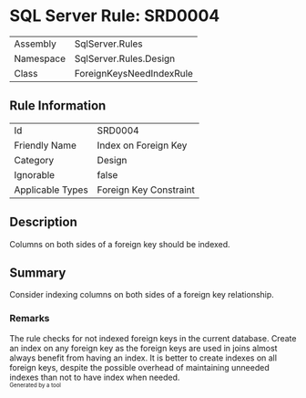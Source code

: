 ﻿# SQL Server Rule: SRD0004
  
|    |    |
|----|----|
| Assembly | SqlServer.Rules |
| Namespace | SqlServer.Rules.Design |
| Class | ForeignKeysNeedIndexRule |
  
## Rule Information
  
|    |    |
|----|----|
| Id | SRD0004 |
| Friendly Name | Index on Foreign Key |
| Category | Design |
| Ignorable | false |
| Applicable Types | Foreign Key Constraint  |
  
## Description
  
Columns on both sides of a foreign key should be indexed.
  
## Summary
  
Consider indexing columns on both sides of a foreign key relationship.
  
### Remarks
  
The rule checks for not indexed foreign keys in the current database. Create an index on any
foreign key as the foreign keys are used in joins almost always benefit from having an index.
It is better to create indexes on all foreign keys, despite the possible overhead of
maintaining unneeded indexes than not to have index when needed.  
<sub><sup>Generated by a tool</sup></sub>
